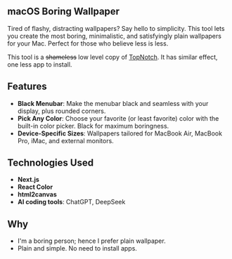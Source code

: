 ## macOS Boring Wallpaper

Tired of flashy, distracting wallpapers? Say hello to simplicity. This tool lets you create the most boring, minimalistic, and satisfyingly plain wallpapers for your Mac. Perfect for those who believe less is less.

This tool is a ~~shameless~~ low level copy of [TopNotch](https://topnotch.app/). It has similar effect, one less app to install.

## Features

- **Black Menubar**: Make the menubar black and seamless with your display, plus rounded corners.
- **Pick Any Color**: Choose your favorite (or least favorite) color with the built-in color picker. Black for maximum boringness.
- **Device-Specific Sizes**: Wallpapers tailored for MacBook Air, MacBook Pro, iMac, and external monitors.

## Technologies Used

- **Next.js**
- **React Color**
- **html2canvas**
- **AI coding tools**: ChatGPT, DeepSeek

## Why

- I'm a boring person; hence I prefer plain wallpaper.
- Plain and simple. No need to install apps.

